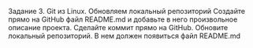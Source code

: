 Задание 3. Git из Linux. Обновляем локальный репозиторий
Создайте прямо на GitHub файл 
README.md и добавьте в него произвольное описание проекта. Сделайте коммит прямо на GitHub.
Обновите локальный репозиторий. В нем должен появиться файл README.md
